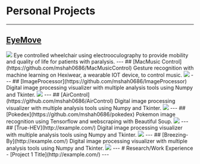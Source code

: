 # Personal Projects
---
## [EyeMove](/sample_page)
<img src="images/dummy_thumbnail.jpg?raw=true"/>
Eye controlled wheelchair using electrooculography to provide mobility and quality of life for patients with paralysis.
---
## [MacMusic Control](https://github.com/mshah0686/MacMusicControl)
Gesture recognition with machine learning on Hexiwear, a wearable IOT device, to control music.
<img src="images/dummy_thumbnail.jpg?raw=true"/>
---
## [ImageProcessor](https://github.com/mshah0686/ImageProcessor)
Digital image processing visualizer with multiple analysis tools using Numpy and Tkinter.
<img src="images/dummy_thumbnail.jpg?raw=true"/>
---
## [AirControl](https://github.com/mshah0686/AirControl)
Digital image processing visualizer with multiple analysis tools using Numpy and Tkinter.
<img src="images/dummy_thumbnail.jpg?raw=true"/>
---
## [Pokedex](https://github.com/mshah0686/pokedex)
Pokemon image recognition using Tensorflow and webscraping with Beautiful Soup.
<img src="images/dummy_thumbnail.jpg?raw=true"/>
---
## [True-HEV](http://example.com/)
Digital image processing visualizer with multiple analysis tools using Numpy and Tkinter.
<img src="images/dummy_thumbnail.jpg?raw=true"/>
---
## [Breezing-By](http://example.com/)
Digital image processing visualizer with multiple analysis tools using Numpy and Tkinter.
<img src="images/dummy_thumbnail.jpg?raw=true"/>
---
# Research/Work Experience
- [Project 1 Title](http://example.com/)
---
